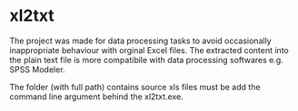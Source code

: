 # xl2txt
The project was made for data processing tasks to avoid occasionally inappropriate behaviour with orginal Excel files. The extracted content into the plain text file is more compatibile with data processing softwares e.g. SPSS Modeler.

The folder (with full path) contains source xls files must be add the command line argument behind the xl2txt.exe.
 